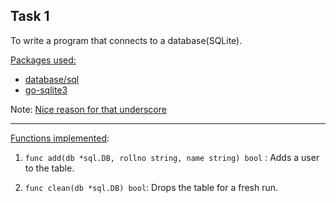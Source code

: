 ## Task 1

To write a program that connects to a database(SQLite).

<u>Packages used:</u>

- [database/sql](https://golang.org/pkg/database/sql/)
- [go-sqlite3](https://github.com/mattn/go-sqlite3)

Note: [Nice reason for that underscore](https://stackoverflow.com/questions/21220077/what-does-an-underscore-in-front-of-an-import-statement-mean)

---

<u>Functions implemented</u>:

1. ```func add(db *sql.DB, rollno string, name string) bool``` : Adds a user to the table.

2. ```func clean(db *sql.DB) bool```: Drops the table for a fresh run.
